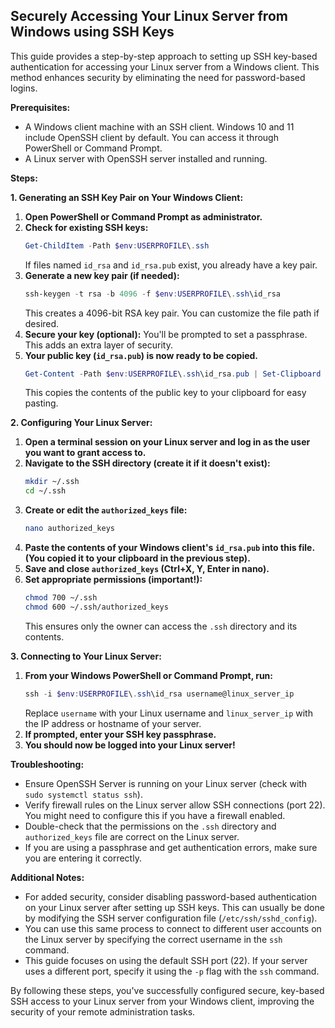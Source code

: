 ## Securely Accessing Your Linux Server from Windows using SSH Keys

This guide provides a step-by-step approach to setting up SSH key-based authentication for accessing your Linux server from a Windows client. This method enhances security by eliminating the need for password-based logins.

**Prerequisites:**

* A Windows client machine with an SSH client. Windows 10 and 11 include OpenSSH client by default.  You can access it through PowerShell or Command Prompt.
* A Linux server with OpenSSH server installed and running.

**Steps:**

**1. Generating an SSH Key Pair on Your Windows Client:**

   1. **Open PowerShell or Command Prompt as administrator.**
   2. **Check for existing SSH keys:**
       ```powershell
       Get-ChildItem -Path $env:USERPROFILE\.ssh
       ```
       If files named `id_rsa` and `id_rsa.pub` exist, you already have a key pair. 
   3. **Generate a new key pair (if needed):**
       ```powershell
       ssh-keygen -t rsa -b 4096 -f $env:USERPROFILE\.ssh\id_rsa
       ```
       This creates a 4096-bit RSA key pair. You can customize the file path if desired.
   4. **Secure your key (optional):** 
       You'll be prompted to set a passphrase. This adds an extra layer of security.
   5. **Your public key (`id_rsa.pub`) is now ready to be copied.**
       ```powershell
       Get-Content -Path $env:USERPROFILE\.ssh\id_rsa.pub | Set-Clipboard 
       ```
       This copies the contents of the public key to your clipboard for easy pasting. 

**2. Configuring Your Linux Server:**

   1. **Open a terminal session on your Linux server and log in as the user you want to grant access to.**
   2. **Navigate to the SSH directory (create it if it doesn't exist):**
       ```bash
       mkdir ~/.ssh
       cd ~/.ssh
       ```
   3. **Create or edit the `authorized_keys` file:**
       ```bash
       nano authorized_keys 
       ``` 
   4. **Paste the contents of your Windows client's `id_rsa.pub` into this file. (You copied it to your clipboard in the previous step).** 
   5. **Save and close `authorized_keys` (Ctrl+X, Y, Enter in nano).** 
   6. **Set appropriate permissions (important!):**
       ```bash
       chmod 700 ~/.ssh
       chmod 600 ~/.ssh/authorized_keys
       ```
       This ensures only the owner can access the `.ssh` directory and its contents.

**3. Connecting to Your Linux Server:**

   1. **From your Windows PowerShell or Command Prompt, run:**
       ```powershell
       ssh -i $env:USERPROFILE\.ssh\id_rsa username@linux_server_ip 
       ```
       Replace `username` with your Linux username and `linux_server_ip` with the IP address or hostname of your server.
   2. **If prompted, enter your SSH key passphrase.**
   3. **You should now be logged into your Linux server!**

**Troubleshooting:**

* Ensure OpenSSH Server is running on your Linux server (check with `sudo systemctl status ssh`).
* Verify firewall rules on the Linux server allow SSH connections (port 22). You might need to configure this if you have a firewall enabled. 
* Double-check that the permissions on the `.ssh` directory and `authorized_keys` file are correct on the Linux server.
* If you are using a passphrase and get authentication errors, make sure you are entering it correctly.

**Additional Notes:**

* For added security, consider disabling password-based authentication on your Linux server after setting up SSH keys. This can usually be done by modifying the SSH server configuration file (`/etc/ssh/sshd_config`).
* You can use this same process to connect to different user accounts on the Linux server by specifying the correct username in the `ssh` command. 
* This guide focuses on using the default SSH port (22). If your server uses a different port, specify it using the `-p` flag with the `ssh` command. 

By following these steps, you've successfully configured secure, key-based SSH access to your Linux server from your Windows client, improving the security of your remote administration tasks. 
